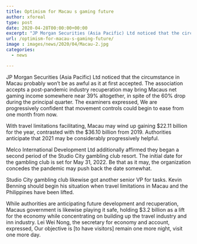 ```yaml
---
title: Optimism for Macau s gaming future
author: xforeal 
type: post
date: 2020-04-28T00:00:00+00:00
excerpt: "JP Morgan Securities (Asia Pacific) Ltd noticed that the circumstance in Macau probably won't be as awful as it at first believed "
url: /optimism-for-macau-s-gaming-future/
image : images/news/2020/04/Macau-2.jpg
categories:
  - news

---
```

JP Morgan Securities (Asia Pacific) Ltd noticed that the circumstance in Macau probably won&#8217;t be as awful as it at first accepted. The association accepts a post-pandemic industry recuperation may bring Macaus net gaming income somewhere near 39&percnt; altogether, in spite of the 60&percnt; drop during the principal quarter. The examiners expressed, We are progressively confident that movement controls could begin to ease from one month from now. 

With travel limitations facilitating, Macau may wind up gaining $22.11 billion for the year, contrasted with the $36.10 billion from 2019. Authorities anticipate that 2021 may be considerably progressively helpful. 

Melco International Development Ltd additionally affirmed they began a second period of the Studio City gambling club resort. The initial date for the gambling club is set for May 31, 2022. Be that as it may, the organization concedes the pandemic may push back the date somewhat. 

Studio City gambling club likewise got another senior VP for tasks. Kevin Benning should begin his situation when travel limitations in Macau and the Philippines have been lifted. 

While authorities are anticipating future development and recuperation, Macaus government is likewise playing it safe, holding $3.2 billion as a lift for the economy while concentrating on building up the travel industry and inn industry. Lei Wei Nong, the secretary for economy and account, expressed, Our objective is [to have visitors] remain one more night, visit one more day.